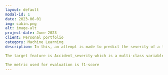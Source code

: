 ```yaml
---
layout: default
modal-id: 1
date: 2023-06-01
img: cabin.png
alt: image-alt
project-date: June 2023
client: Personal portfolio
category: Machine Learning
description: In this, an attempt is made to predict the severity of a traffic accident.

The target feature is Accident_severity which is a multi-class variable. The task is to classify this variable based on the other 31 features.

The metric used for evaluation is f1-score
---
```


